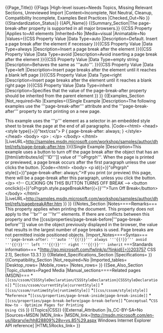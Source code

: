 {{Page_Title}}
{{Flags
|High-level issues=Needs Topics, Missing Relevant Sections, Unreviewed Import
|Content=Incomplete, Not Neutral, Cleanup, Compatibility Incomplete, Examples Best Practices
|Checked_Out=No
}}
{{Standardization_Status}}
{{API_Name}}
{{Summary_Section|The page-break-after property is supported in all major browsers.}}
{{CSS Property
|Applies to=All elements
|Inherited=No
|Media=visual
|Animatable=No
|Values={{CSS Property Value
|Data Type=auto
|Description=Default. Insert a page break after the element if necessary
}}{{CSS Property Value
|Data Type=always
|Description=Insert a page break after the element
}}{{CSS Property Value
|Data Type=avoid
|Description=Avoid inserting a page break after the element
}}{{CSS Property Value
|Data Type=empty string
|Description=Behaves the same as '''auto'''.
}}{{CSS Property Value
|Data Type=left
|Description=Insert page breaks after the element until it reaches a blank left page
}}{{CSS Property Value
|Data Type=right
|Description=Insert page breaks after the element until it reaches a blank right page
}}{{CSS Property Value
|Data Type=inherit
|Description=Specifies that the value of the page-break-after property should be inherited from the parent element
}}
}}
{{Examples_Section
|Not_required=No
|Examples={{Single Example
|Description=The following examples use the '''page-break-after''' attribute and the '''page-break-after''' property to start printing on a new page.

This example uses the '''p''' element as a selector in an embedded style sheet to break the page at the end of all paragraphs.
|Code=&lt;html&gt;
&lt;head&gt;
&lt;style type{{=}}"text/css"&gt;
P {
	page-break-after: always;
}
&lt;/style&gt;
&lt;/head&gt;
&lt;body&gt;
&lt;p&gt;
: 
&lt;/p&gt;
&lt;/body&gt;
&lt;/html&gt;
|LiveURL=http://samples.msdn.microsoft.com/workshop/samples/author/dhtml/refs/page-break-after.htm
}}{{Single Example
|Description=This example uses a button to turn off the page break after the object that has an [[html/attributes/id|'''ID''']] value of '''oPrgrph'''. When the page is printed or previewed, a page break occurs after the first paragraph unless the user clicks the button.
|Code=&lt;html&gt;
&lt;body&gt;
&lt;p id{{=}}"oPrgrph" style{{=}}"page-break-after: always;"&gt;If you print (or preview) this 
page, there will be a page-break after this paragraph, unless you click the button.&lt;/p&gt;
&lt;!-- CLICKING ON THIS BUTTON TURNS OFF BREAK --&gt;
&lt;button onclick{{=}}"oPrgrph.style.pageBreakAfter{{=}}''"&gt;Turn Off Break&lt;/button&gt;
&lt;/body&gt;
&lt;/html&gt;
|LiveURL=http://samples.msdn.microsoft.com/workshop/samples/author/dhtml/refs/pagebreakAfter.htm
}}
}}
{{Notes_Section
|Notes====Remarks===
This property applies when printing the document. This property does not apply to the '''br''' or '''hr''' elements.
If there are conflicts between this property and the [[css/properties/page-break-before|'''page-break-before''']] value on the object previously displayed in the browser, the value that results in the largest number of page breaks is used.
Page breaks are not permitted inside positioned objects.
|Import_Notes====Syntax===
<code>'''page-break-after: '''auto '''{{!}}''' always '''{{!}}''' avoid '''{{!}}''' left '''{{!}}''' right '''{{!}}''' inherit</code>
===Standards information===
*[http://go.microsoft.com/fwlink/p/?linkid{{=}}203757 CSS 2.1], Section 13.3.1
}}
{{Related_Specifications_Section
|Specifications=
}}
{{Compatibility_Section
|Not_required=No
|Imported_tables=
|Desktop_rows=
|Mobile_rows=
|Notes_rows=
}}
{{See_Also_Section
|Topic_clusters=Paged Media
|Manual_sections====Related pages (MSDN)===
*<code>[[css/cssom/CSSStyleDeclaration/CSSStyleDeclaration|CSSStyleDeclaration]]</code>
*<code>[[css/cssom/currentStyle|currentStyle]]</code>
*<code>[[css/cssom/runtimeStyle|runtimeStyle]]</code>
*<code>[[css/cssom/style|style]]</code>
*<code>Reference</code>
*<code>[[css/properties/page-break-inside|page-break-inside]]</code>
*<code>[[css/properties/page-break-before|page-break-before]]</code>
*<code>Conceptual</code>
*<code>CSS How-to - Optimize Pages for Printing Using CSS</code>
}}
{{Topics|CSS}}
{{External_Attribution
|Is_CC-BY-SA=No
|Sources=MSDN
|MDN_link=
|MSDN_link=[http://msdn.microsoft.com/en-us/library/ie/hh828809%28v=vs.85%29.aspx Windows Internet Explorer API reference]
|HTML5Rocks_link=
}}